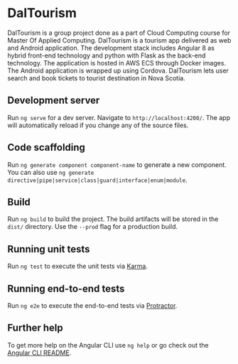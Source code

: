 # DalTourism

DalTourism is a group project done as a part of Cloud Computing course for Master Of Applied Computing. DalTourism is a tourism app delivered as web and Android application. The development stack includes Angular 8 as hybrid front-end technology and python with Flask as the back-end technology. The application is hosted in AWS ECS through Docker images. The Android application is wrapped up using Cordova. DalTourism lets user search and book tickets to tourist destination in Nova Scotia.

## Development server

Run `ng serve` for a dev server. Navigate to `http://localhost:4200/`. The app will automatically reload if you change any of the source files.

## Code scaffolding

Run `ng generate component component-name` to generate a new component. You can also use `ng generate directive|pipe|service|class|guard|interface|enum|module`.

## Build

Run `ng build` to build the project. The build artifacts will be stored in the `dist/` directory. Use the `--prod` flag for a production build.

## Running unit tests

Run `ng test` to execute the unit tests via [Karma](https://karma-runner.github.io).

## Running end-to-end tests

Run `ng e2e` to execute the end-to-end tests via [Protractor](http://www.protractortest.org/).

## Further help

To get more help on the Angular CLI use `ng help` or go check out the [Angular CLI README](https://github.com/angular/angular-cli/blob/master/README.md).
